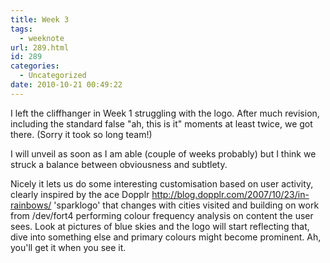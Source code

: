 ```yaml
---
title: Week 3
tags:
  - weeknote
url: 289.html
id: 289
categories:
  - Uncategorized
date: 2010-10-21 00:49:22
---
```


I left the cliffhanger in Week 1 struggling with the logo. After much revision, including the standard false "ah, this is it" moments at least twice, we got there. (Sorry it took so long team!) 

I will unveil as soon as I am able (couple of weeks probably) but I think we struck a balance between obviousness and subtlety. 

Nicely it lets us do some interesting customisation based on user activity, clearly inspired by the ace Dopplr http://blog.dopplr.com/2007/10/23/in-rainbows/ 'sparklogo' that changes with cities visited and building on work from /dev/fort4 performing colour frequency analysis on content the user sees. Look at pictures of blue skies and the logo will start reflecting that, dive into something else and primary colours might become prominent. Ah, you'll get it when you see it.